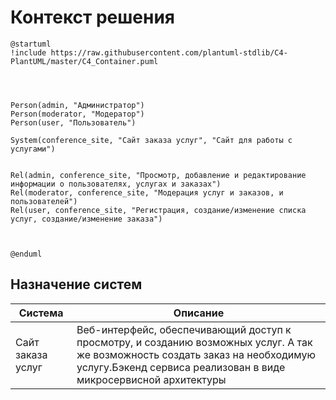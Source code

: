  # Контекст решения
<!-- Окружение системы (роли, участники, внешние системы) и связи системы с ним. Диаграмма контекста C4 и текстовое описание. 
-->
```plantuml
@startuml
!include https://raw.githubusercontent.com/plantuml-stdlib/C4-PlantUML/master/C4_Container.puml




Person(admin, "Администратор")
Person(moderator, "Модератор")
Person(user, "Пользователь")

System(conference_site, "Сайт заказа услуг", "Сайт для работы с услугами")


Rel(admin, conference_site, "Просмотр, добавление и редактирование информации о пользователях, услугах и заказах")
Rel(moderator, conference_site, "Модерация услуг и заказов, и пользователей")
Rel(user, conference_site, "Регистрация, создание/изменение списка услуг, создание/изменение заказа")



@enduml
```
## Назначение систем
|Система| Описание|
|-------|---------|
| Сайт заказа услуг | Веб-интерфейс, обеспечивающий доступ к просмотру, и  созданию возможных услуг. А так же возможность создать заказ на необходимую услугу.Бэкенд сервиса реализован в виде микросервисной архитектуры |